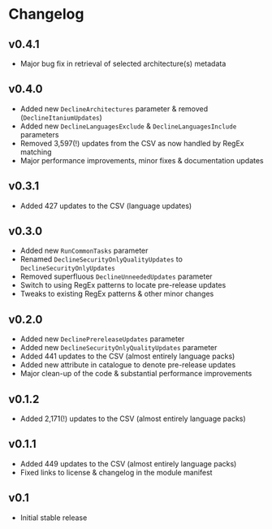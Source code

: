 Changelog
=========

## v0.4.1

- Major bug fix in retrieval of selected architecture(s) metadata

## v0.4.0

- Added new `DeclineArchitectures` parameter & removed (`DeclineItaniumUpdates`)
- Added new `DeclineLanguagesExclude` & `DeclineLanguagesInclude` parameters
- Removed 3,597(!) updates from the CSV as now handled by RegEx matching
- Major performance improvements, minor fixes & documentation updates

## v0.3.1

- Added 427 updates to the CSV (language updates)

## v0.3.0

- Added new `RunCommonTasks` parameter
- Renamed `DeclineSecurityOnlyQualityUpdates` to `DeclineSecurityOnlyUpdates`
- Removed superfluous `DeclineUnneededUpdates` parameter
- Switch to using RegEx patterns to locate pre-release updates
- Tweaks to existing RegEx patterns & other minor changes

## v0.2.0

- Added new `DeclinePrereleaseUpdates` parameter
- Added new `DeclineSecurityOnlyQualityUpdates` parameter
- Added 441 updates to the CSV (almost entirely language packs)
- Added new attribute in catalogue to denote pre-release updates
- Major clean-up of the code & substantial performance improvements

## v0.1.2

- Added 2,171(!) updates to the CSV (almost entirely language packs)

## v0.1.1

- Added 449 updates to the CSV (almost entirely language packs)
- Fixed links to license & changelog in the module manifest

## v0.1

- Initial stable release